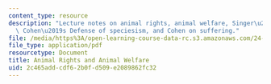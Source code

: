 ```yaml
---
content_type: resource
description: "Lecture notes on animal rights, animal welfare, Singer\u2019s argument,\
  \ Cohen\u2019s Defense of speciesism, and Cohen on suffering."
file: /media/https%3A/open-learning-course-data-rc.s3.amazonaws.com/24-02-moral-problems-and-the-good-life-fall-2008/2c465addcdf62b0fd509e2089862fc32_lec_10.pdf
file_type: application/pdf
resourcetype: Document
title: Animal Rights and Animal Welfare
uid: 2c465add-cdf6-2b0f-d509-e2089862fc32
---
```

